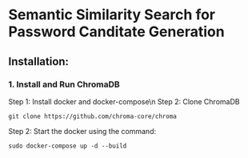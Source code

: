 # Semantic Similarity Search for Password Canditate Generation

## Installation:

### 1. Install and Run ChromaDB
Step 1: Install docker and docker-compose\n
Step 2: Clone ChromaDB
```
git clone https://github.com/chroma-core/chroma
```
Step 2: Start the docker using the command:
```
sudo docker-compose up -d --build
```
